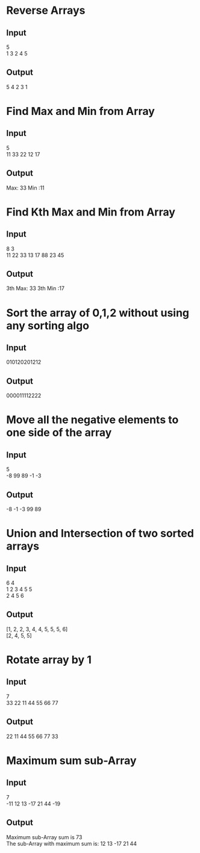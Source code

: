 # Reverse Arrays
## Input
  5\
  1 3 2 4 5
## Output  
  5 4 2 3 1 
# Find Max and Min from Array
## Input
5\
11 33 22 12 17
## Output
Max: 33 Min :11
# Find Kth Max and Min from Array
## Input
8 3\
11 22 33 13 17 88 23 45
## Output
3th Max: 33 3th Min :17
# Sort the array of 0,1,2 without using any sorting algo
## Input
010120201212
## Output
000011112222
# Move all the negative elements to one side of the array
## Input
5\
-8 99 89 -1 -3
## Output
-8 -1 -3 99 89 
# Union and Intersection of two sorted arrays
## Input
6 4\
1 2 3 4 5 5\
2 4 5 6 
## Output
[1, 2, 2, 3, 4, 4, 5, 5, 5, 6]\
[2, 4, 5, 5]
# Rotate array by 1
## Input
7\
33 22 11 44 55 66 77 
## Output
22 11 44 55 66 77 33
# Maximum sum sub-Array
## Input
7\
-11 12 13 -17 21 44 -19
## Output
Maximum sub-Array sum is 73\
The sub-Array with maximum sum is:
12 13 -17 21 44 
